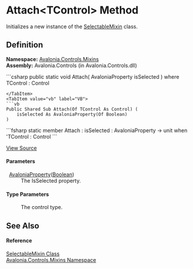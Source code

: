 # Attach&lt;TControl&gt; Method


Initializes a new instance of the <a href="T_Avalonia_Controls_Mixins_SelectableMixin">SelectableMixin</a> class.



## Definition
**Namespace:** <a href="N_Avalonia_Controls_Mixins">Avalonia.Controls.Mixins</a>  
**Assembly:** Avalonia.Controls (in Avalonia.Controls.dll)

<Tabs groupId="api-code-preview">
<TabItem value="csharp" label="C#">
```csharp
public static void Attach<TControl>(
	AvaloniaProperty<bool> isSelected
)
where TControl : Control

```
</TabItem>
<TabItem value="vb" label="VB">
```vb
Public Shared Sub Attach(Of TControl As Control) ( 
	isSelected As AvaloniaProperty(Of Boolean)
)
```
</TabItem>
<TabItem value="fsharp" label="F#">
```fsharp
static member Attach : 
        isSelected : AvaloniaProperty<bool> -> unit  when 'TControl : Control
```
</TabItem>
</Tabs>



<a href="https://github.com/AvaloniaUI/Avalonia/tree/master/src/Avalonia.Controls/Mixins/SelectableMixin.cs#L43" title="View the source code">View Source</a>



#### Parameters
<dl><dt>  <a href="T_Avalonia_AvaloniaProperty_1">AvaloniaProperty</a>(<a href="https://learn.microsoft.com/dotnet/api/system.boolean" target="_blank" rel="noopener noreferrer">Boolean</a>)</dt><dd>The IsSelected property.</dd></dl>

#### Type Parameters
<dl><dt /><dd>The control type.</dd></dl>

## See Also


#### Reference
<a href="T_Avalonia_Controls_Mixins_SelectableMixin">SelectableMixin Class</a>  
<a href="N_Avalonia_Controls_Mixins">Avalonia.Controls.Mixins Namespace</a>  

